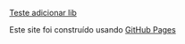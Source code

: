 [Teste adicionar lib](sketch://add-library?url=https%3A%2F%2Fgithub.com%2Fjefpaz%2Fdistribuicao%2Fraw%2Fmaster%2Flib.rss)


Este site foi construído usando [GitHub Pages](https://pages.github.com/)
